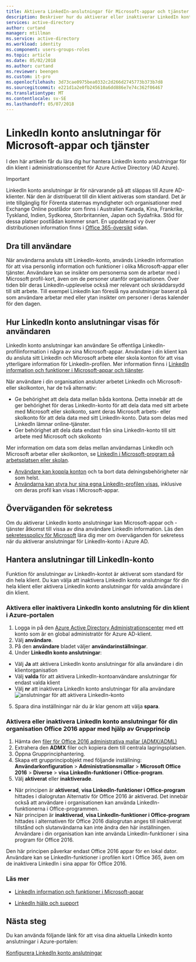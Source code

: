 ```yaml
---
title: Aktivera LinkedIn-anslutningar för Microsoft-appar och tjänster i Azure Active Directory | Microsoft Docs
description: Beskriver hur du aktiverar eller inaktiverar LinkedIn konto anslutningar för Microsoft-appar i Azure Active Directory
services: active-directory
author: curtand
manager: mtillman
ms.service: active-directory
ms.workload: identity
ms.component: users-groups-roles
ms.topic: article
ms.date: 05/02/2018
ms.author: curtand
ms.reviewer: beengen
ms.custom: it-pro
ms.openlocfilehash: 3d73cae0975bea0332c2d266d2745773b373b7d8
ms.sourcegitcommit: e221d1a2e0fb245610a6dd886e7e74c362f06467
ms.translationtype: MT
ms.contentlocale: sv-SE
ms.lasthandoff: 05/07/2018
---
```

# <a name="linkedin-account-connections-for-microsoft-apps-and-services"></a>LinkedIn konto anslutningar för Microsoft-appar och tjänster
I den här artikeln får du lära dig hur hantera LinkedIn konto anslutningar för din klient i administrationscentret för Azure Active Directory (AD Azure). 

> [!IMPORTANT]
> LinkedIn konto anslutningar är för närvarande på att släppas till Azure AD-klienter. När den är distribuerat till din klient aktiveras som standard. Det är inte tillgänglig för Förenta staternas myndigheter och organisationer med Exchange Online postlådor som finns i Australien Kanada, Kina, Frankrike, Tyskland, Indien, Sydkorea, Storbritannien, Japan och Sydafrika. Stöd för dessa platser postlådan kommer snart.  En uppdaterad vy över distributionen information finns i [Office 365-översikt](https://products.office.com/business/office-365-roadmap?filters=%26freeformsearch=linkedin#abc) sidan.

## <a name="benefit-to-users"></a>Dra till användare
När användarna ansluta sitt LinkedIn-konto, används LinkedIn information för att visa personlig information och funktioner i olika Microsoft-appar eller tjänster. Användare kan se insikter om personerna som de arbetar med i Microsoft profil-kort, även om de personer utanför organisationen. Över tiden blir deras LinkedIn-upplevelse också mer relevant och skräddarsydd till sitt arbete. Till exempel LinkedIn kan föreslå nya anslutningar baserat på som användare arbetar med eller ytan insikter om personer i deras kalender för den dagen.

## <a name="how-linkedin-account-connections-appear-to-the-user"></a>Hur LinkedIn konto anslutningar visas för användaren
LinkedIn konto anslutningar kan användare Se offentliga LinkedIn-profilinformation i några av sina Microsoft-appar. Användare i din klient kan du ansluta sitt LinkedIn och Microsoft arbete eller skola konton för att visa ytterligare information för LinkedIn-profilen. Mer information finns i [LinkedIn information och funktioner i Microsoft-appar och tjänster](https://go.microsoft.com/fwlink/?linkid=850740).

När användare i din organisation ansluter arbetet LinkedIn och Microsoft- eller skolkonton, har de två alternativ: 
* Ge behörighet att dela data mellan båda kontona. Detta innebär att de ger behörighet för deras LinkedIn-konto för att dela data med sitt arbete med Microsoft eller skolkonto, samt deras Microsoft arbets- eller skolkonto för att dela data med sitt LinkedIn-konto. Data som delas med LinkedIn lämnar online-tjänster. 
* Ger behörighet att dela data endast från sina LinkedIn-konto till sitt arbete med Microsoft och skolkonto

Mer information om data som delas mellan användarnas LinkedIn och Microsoft arbetar eller skolkonton, se [LinkedIn i Microsoft-program på arbetsplatsen eller skolan](https://www.linkedin.com/help/linkedin/answer/84077). 
* [Användare kan koppla konton](https://www.linkedin.com/help/linkedin/answer/85097) och ta bort data delningsbehörigheter när som helst. 
* [Användarna kan styra hur sina egna LinkedIn-profilen visas](https://www.linkedin.com/help/linkedin/answer/83), inklusive om deras profil kan visas i Microsoft-appar.

## <a name="privacy-considerations"></a>Överväganden för sekretess
Om du aktiverar LinkedIn konto anslutningar kan Microsoft-appar och -tjänster åtkomst till vissa av dina användare LinkedIn information. Läs den [sekretesspolicy för Microsoft](https://privacy.microsoft.com/privacystatement/) lära dig mer om överväganden för sekretess när du aktiverar anslutningar för LinkedIn-konto i Azure AD. 

## <a name="manage-linkedin-account-connections"></a>Hantera anslutningar till LinkedIn-konto
Funktion för anslutningar av LinkedIn-kontot är aktiverat som standard för din hela klient. Du kan välja att inaktivera LinkedIn konto anslutningar för din hela klient eller aktivera LinkedIn konto anslutningar för valda användare i din klient. 

### <a name="enable-or-disable-linkedin-account-connection-for-your-tenant-in-the-azure-portal"></a>Aktivera eller inaktivera LinkedIn konto anslutning för din klient i Azure-portalen

1. Logga in på den [Azure Active Directory Administrationscenter](https://aad.portal.azure.com/) med ett konto som är en global administratör för Azure AD-klient.
2. Välj **användare**.
3. På den **användare** bladet väljer **användarinställningar**.
4. Under **LinkedIn konto anslutningar**:
  * Välj **Ja** att aktivera LinkedIn konto anslutningar för alla användare i din klientorganisation
  * Välj **valda** för att aktivera LinkedIn-kontoanvändare anslutningar för endast valda klient
  * Välj **nr** att inaktivera LinkedIn konto anslutningar för alla användare ![anslutningar för att aktivera LinkedIn-konto](./media/linkedin-integration/LinkedIn-integration.png)
5. Spara dina inställningar när du är klar genom att välja **spara**.

### <a name="enable-or-disable-linkedin-account-connections-for-your-organizations-office-2016-apps-using-group-policy"></a>Aktivera eller inaktivera LinkedIn konto anslutningar för din organisation Office 2016 appar med hjälp av Grupprincip

1. Hämta den [filer för Office 2016 administrativa mallar (ADMX/ADML)](https://www.microsoft.com/download/details.aspx?id=49030)
2. Extrahera den **ADMX** filer och kopiera dem till centrala lagringsplatsen.
3. Öppna Grupprinciphantering.
4. Skapa ett grupprincipobjekt med följande inställning: **Användarkonfiguration** > **Administrationsmallar** > **Microsoft Office 2016**  >  **Diverse** > **visa LinkedIn-funktioner i Office-program**.
5. Välj **aktiverat** eller **inaktiverade**.
  * När principen är **aktiverad**, **visa LinkedIn-funktioner i Office-program** hittades i dialogrutan Alternativ för Office 2016 är aktiverad. Det innebär också att användare i organisationen kan använda LinkedIn-funktionerna i Office-programmen.
  * När principen är **inaktiverad**, **visa LinkedIn-funktioner i Office-program** hittades i alternativen för Office 2016 dialogrutan anges till inaktiverat tillstånd och slutanvändarna kan inte ändra den här inställningen. Användare i din organisation kan inte använda LinkedIn-funktioner i sina program för Office 2016. 

Den här principen påverkar endast Office 2016 appar för en lokal dator. Användare kan se LinkedIn-funktioner i profilen kort i Office 365, även om de inaktivera LinkedIn i sina appar för Office 2016. 

### <a name="learn-more"></a>Läs mer 
* [LinkedIn information och funktioner i Microsoft-appar](https://go.microsoft.com/fwlink/?linkid=850740)

* [LinkedIn hjälp och support](https://www.linkedin.com/help/linkedin)

## <a name="next-steps"></a>Nästa steg
Du kan använda följande länk för att visa dina aktuella LinkedIn konto anslutningar i Azure-portalen:

[Konfigurera LinkedIn konto anslutningar](https://aad.portal.azure.com/#blade/Microsoft_AAD_IAM/UserManagementMenuBlade/UserSettings) 